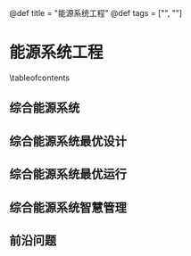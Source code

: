 @def title = "能源系统工程"
@def tags = ["", ""]

# 能源系统工程

\tableofcontents

## 综合能源系统

## 综合能源系统最优设计

## 综合能源系统最优运行

## 综合能源系统智慧管理

## 前沿问题